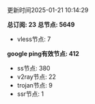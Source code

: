更新时间2025-01-21 10:14:29

**总订阅: 23**
**总节点: 5649**
- vless节点: 7

**google ping有效节点: 412**
- ss节点: 380
- v2ray节点: 22
- trojan节点: 9
- ssr节点: 1
